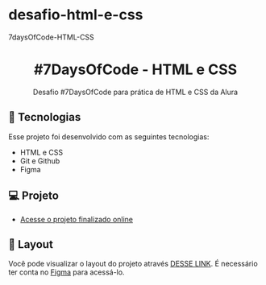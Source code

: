 # desafio-html-e-css
7daysOfCode-HTML-CSS
<h1 align="center">#7DaysOfCode - HTML e CSS</h1>

<p align="center">
Desafio #7DaysOfCode para prática de HTML e CSS da Alura <br/>
</p>

## 🚀 Tecnologias

Esse projeto foi desenvolvido com as seguintes tecnologias:

- HTML e CSS
- Git e Github
- Figma

## 💻 Projeto

- [Acesse o projeto finalizado online](biancabps.github.io/desafio-html-e-css/)

## 🔖 Layout

Você pode visualizar o layout do projeto através [DESSE LINK](https://www.figma.com/file/mm3MLozvUDGhDRTxSLlGL5/7daysOfCode-HTML-CSS?node-id=0%3A1&t=xNm5e7s8OBOqqELW-0). É necessário ter conta no [Figma](https://figma.com) para acessá-lo.

